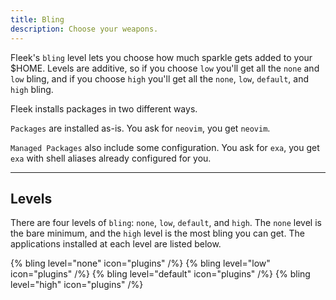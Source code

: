 ```yaml
---
title: Bling
description: Choose your weapons.
---
```


Fleek's `bling` level lets you choose how much sparkle gets added to your $HOME. Levels are additive, so if you choose `low` you'll get all the `none` and `low` bling, and if you choose `high` you'll get all the `none`, `low`, `default`, and `high` bling.

Fleek installs packages in two different ways.

`Packages` are installed as-is. You ask for `neovim`, you get `neovim`.

`Managed Packages` also include some configuration. You ask for `exa`, you get `exa` with shell aliases already configured for you.

---

## Levels

There are four levels of `bling`: `none`, `low`, `default`, and `high`. The `none` level is the bare minimum, and the `high` level is the most bling you can get. The applications installed at each level are listed below.

{% bling level="none" icon="plugins" /%}
{% bling level="low" icon="plugins" /%}
{% bling level="default" icon="plugins" /%}
{% bling level="high" icon="plugins" /%}
